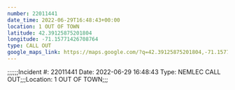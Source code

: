 ```yaml
---
number: 22011441
date_time: 2022-06-29T16:48:43+00:00
location: 1 OUT OF TOWN
latitude: 42.39125875201804
longitude: -71.15771426708764
type: CALL OUT
google_maps_link: https://maps.google.com/?q=42.39125875201804,-71.15771426708764
---
```


;;;;;;Incident #: 22011441  Date: 2022-06-29 16:48:43   Type: NEMLEC CALL OUT;;;Location: 1 OUT OF TOWN;;;
